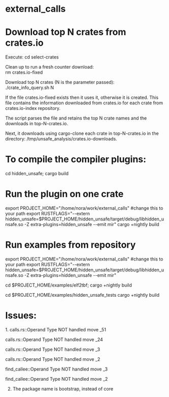 # external_calls

<h1>Download top N crates from crates.io</h1>

Execute: cd select-crates

Clean up to run a fresh counter download:<br>
rm crates.io-fixed

Download top N crates (N is the parameter passed): <br>
./crate_info_query.sh N

If the file crates.io-fixed exists then it uses it, otherwise it is created. This file contains the information downloaded from crates.io for each crate from crates.io-index repository.

The script parses the file and retains the top N crate names and the downloads in top-N-crates.io.

Next, it downloads using cargo-clone each crate in top-N-crates.io in the directory: /tmp/unsafe_analysis/crates.io-downloads.

<h1>To compile the compiler plugins: </h1>

cd hidden_unsafe; cargo build

<h1>Run the plugin on one crate</h1>
export PROJECT_HOME="/home/nora/work/external_calls" #change this to your path
export RUSTFLAGS="--extern hidden_unsafe=$PROJECT_HOME/hidden_unsafe/target/debug/libhidden_unsafe.so -Z extra-plugins=hidden_unsafe  --emit mir"
cargo +nightly build

<h1>Run examples from repository</h1>
export PROJECT_HOME="/home/nora/work/external_calls" #change this to your path
export RUSTFLAGS="--extern hidden_unsafe=$PROJECT_HOME/hidden_unsafe/target/debug/libhidden_unsafe.so -Z extra-plugins=hidden_unsafe  --emit mir"

cd $PROJECT_HOME/examples/elf2tbf;
cargo +nightly build

cd $PROJECT_HOME/examples/hidden_unsafe_tests
cargo +nightly build


<h1>Issues:</h1>
1. calls.rs::Operand Type NOT handled move _51

calls.rs::Operand Type NOT handled move _24

calls.rs::Operand Type NOT handled move _3

calls.rs::Operand Type NOT handled move _2

find_callee::Operand Type NOT handled move _3

find_callee::Operand Type NOT handled move _2

2. The package name is bootstrap, instead of core
